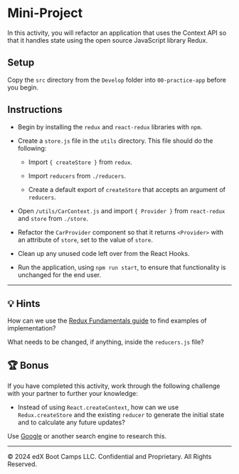 # Mini-Project

In this activity, you will refactor an application that uses the Context API so that it handles state using the open source JavaScript library Redux.

## Setup

Copy the `src` directory from the `Develop` folder into `00-practice-app` before you begin.

## Instructions

* Begin by installing the `redux` and `react-redux` libraries with `npm`.

* Create a `store.js` file in the `utils` directory. This file should do the following:

  * Import `{ createStore }` from `redux`.

  * Import `reducers` from `./reducers`.

  * Create a default export of `createStore` that accepts an argument of `reducers`.

* Open `/utils/CarContext.js` and import `{ Provider }` from `react-redux` and `store` from `./store`.

* Refactor the `CarProvider` component so that it returns `<Provider>` with an attribute of `store`, set to the value of `store`.

* Clean up any unused code left over from the React Hooks.

* Run the application, using `npm run start`, to ensure that functionality is unchanged for the end user.

---

## 💡 Hints

How can we use the [Redux Fundamentals guide](https://redux.js.org/tutorials/fundamentals/part-1-overview) to find examples of implementation?

What needs to be changed, if anything, inside the `reducers.js` file?

## 🏆 Bonus

If you have completed this activity, work through the following challenge with your partner to further your knowledge:

* Instead of using `React.createContext`, how can we use `Redux.createStore` and the existing `reducer` to generate the initial state and to calculate any future updates?

Use [Google](https://www.google.com) or another search engine to research this.

---
© 2024 edX Boot Camps LLC. Confidential and Proprietary. All Rights Reserved.
